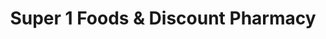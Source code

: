 ---
title: "Super 1 Foods & Discount Pharmacy"
url: /longview/super-1-foods-and-discount-pharmacy/
shop: supermarket
---